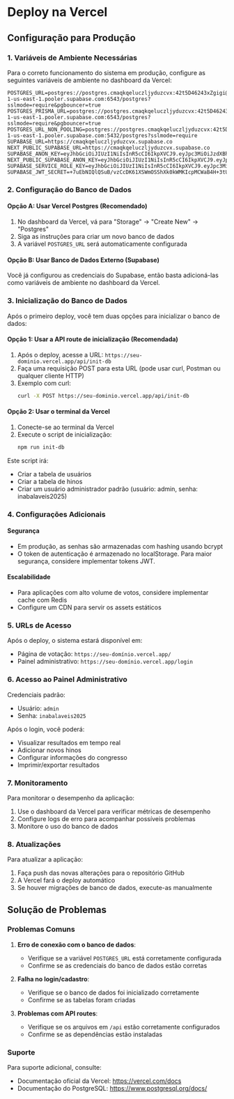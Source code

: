 # Deploy na Vercel

## Configuração para Produção

### 1. Variáveis de Ambiente Necessárias

Para o correto funcionamento do sistema em produção, configure as seguintes variáveis de ambiente no dashboard da Vercel:

```
POSTGRES_URL=postgres://postgres.cmaqkqeluczljyduzcvx:42t5D46243xZgigi@aws-1-us-east-1.pooler.supabase.com:6543/postgres?sslmode=require&pgbouncer=true
POSTGRES_PRISMA_URL=postgres://postgres.cmaqkqeluczljyduzcvx:42t5D46243xZgigi@aws-1-us-east-1.pooler.supabase.com:6543/postgres?sslmode=require&pgbouncer=true
POSTGRES_URL_NON_POOLING=postgres://postgres.cmaqkqeluczljyduzcvx:42t5D46243xZgigi@aws-1-us-east-1.pooler.supabase.com:5432/postgres?sslmode=require
SUPABASE_URL=https://cmaqkqeluczljyduzcvx.supabase.co
NEXT_PUBLIC_SUPABASE_URL=https://cmaqkqeluczljyduzcvx.supabase.co
SUPABASE_ANON_KEY=eyJhbGciOiJIUzI1NiIsInR5cCI6IkpXVCJ9.eyJpc3MiOiJzdXBhYmFzZSIsInJlZiI6ImNtYXFrcWVsdWN6bGp5ZHV6Y3Z4Iiwicm9sZSI6ImFub24iLCJpYXQiOjE3NjEyMzU0MTQsImV4cCI6MjA3NjgxMTQxNH0.0Z6S55vDCMhVZnP3STYPB6T9SZWLNfoHe88zYK3q21o
NEXT_PUBLIC_SUPABASE_ANON_KEY=eyJhbGciOiJIUzI1NiIsInR5cCI6IkpXVCJ9.eyJpc3MiOiJzdXBhYmFzZSIsInJlZiI6ImNtYXFrcWVsdWN6bGp5ZHV6Y3Z4Iiwicm9sZSI6ImFub24iLCJpYXQiOjE3NjEyMzU0MTQsImV4cCI6MjA3NjgxMTQxNH0.0Z6S55vDCMhVZnP3STYPB6T9SZWLNfoHe88zYK3q21o
SUPABASE_SERVICE_ROLE_KEY=eyJhbGciOiJIUzI1NiIsInR5cCI6IkpXVCJ9.eyJpc3MiOiJzdXBhYmFzZSIsInJlZiI6ImNtYXFrcWVsdWN6bGp5ZHV6Y3Z4Iiwicm9sZSI6InNlcnZpY2Vfcm9sZSIsImlhdCI6MTc2MTIzNTQxNCwiZXhwIjoyMDc2ODExNDE0fQ.yYZNGec6Jj_ZdEltnGcFisp1DWXR0YectjQYcX69zHs
SUPABASE_JWT_SECRET=+7uEbNIQlQSuB/vzCcDK61XSWmOSShXk0kWMKIcpMCWaB4H+3tU+tyrNGtTDc87li8XJspaG+OBlSWuDWK0hbQ==
```

### 2. Configuração do Banco de Dados

#### Opção A: Usar Vercel Postgres (Recomendado)
1. No dashboard da Vercel, vá para "Storage" → "Create New" → "Postgres"
2. Siga as instruções para criar um novo banco de dados
3. A variável `POSTGRES_URL` será automaticamente configurada

#### Opção B: Usar Banco de Dados Externo (Supabase)
Você já configurou as credenciais do Supabase, então basta adicioná-las como variáveis de ambiente no dashboard da Vercel.

### 3. Inicialização do Banco de Dados

Após o primeiro deploy, você tem duas opções para inicializar o banco de dados:

#### Opção 1: Usar a API route de inicialização (Recomendada)
1. Após o deploy, acesse a URL: `https://seu-dominio.vercel.app/api/init-db`
2. Faça uma requisição POST para esta URL (pode usar curl, Postman ou qualquer cliente HTTP)
3. Exemplo com curl:
   ```bash
   curl -X POST https://seu-dominio.vercel.app/api/init-db
   ```

#### Opção 2: Usar o terminal da Vercel
1. Conecte-se ao terminal da Vercel
2. Execute o script de inicialização:
   ```bash
   npm run init-db
   ```

Este script irá:
- Criar a tabela de usuários
- Criar a tabela de hinos
- Criar um usuário administrador padrão (usuário: admin, senha: inabalaveis2025)

### 4. Configurações Adicionais

#### Segurança
- Em produção, as senhas são armazenadas com hashing usando bcrypt
- O token de autenticação é armazenado no localStorage. Para maior segurança, considere implementar tokens JWT.

#### Escalabilidade
- Para aplicações com alto volume de votos, considere implementar cache com Redis
- Configure um CDN para servir os assets estáticos

### 5. URLs de Acesso

Após o deploy, o sistema estará disponível em:
- Página de votação: `https://seu-domínio.vercel.app/`
- Painel administrativo: `https://seu-domínio.vercel.app/login`

### 6. Acesso ao Painel Administrativo

Credenciais padrão:
- Usuário: `admin`
- Senha: `inabalaveis2025`

Após o login, você poderá:
- Visualizar resultados em tempo real
- Adicionar novos hinos
- Configurar informações do congresso
- Imprimir/exportar resultados

### 7. Monitoramento

Para monitorar o desempenho da aplicação:
1. Use o dashboard da Vercel para verificar métricas de desempenho
2. Configure logs de erro para acompanhar possíveis problemas
3. Monitore o uso do banco de dados

### 8. Atualizações

Para atualizar a aplicação:
1. Faça push das novas alterações para o repositório GitHub
2. A Vercel fará o deploy automático
3. Se houver migrações de banco de dados, execute-as manualmente

## Solução de Problemas

### Problemas Comuns

1. **Erro de conexão com o banco de dados**:
   - Verifique se a variável `POSTGRES_URL` está corretamente configurada
   - Confirme se as credenciais do banco de dados estão corretas

2. **Falha no login/cadastro**:
   - Verifique se o banco de dados foi inicializado corretamente
   - Confirme se as tabelas foram criadas

3. **Problemas com API routes**:
   - Verifique se os arquivos em `/api` estão corretamente configurados
   - Confirme se as dependências estão instaladas

### Suporte

Para suporte adicional, consulte:
- Documentação oficial da Vercel: https://vercel.com/docs
- Documentação do PostgreSQL: https://www.postgresql.org/docs/